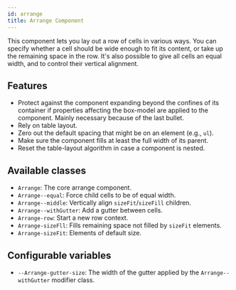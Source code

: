 ```yaml
---
id: arrange
title: Arrange Component
---
```


This component lets you lay out a row of cells in various ways. You can
specify whether a cell should be wide enough to fit its content, or take up
the remaining space in the row. It's also possible to give all cells an
equal width, and to control their vertical alignment.


## Features

* Protect against the component expanding beyond the confines of its
container if properties affecting the box-model are applied to the
component. Mainly necessary because of the last bullet.
* Rely on table layout.
* Zero out the default spacing that might be on an element (e.g., `ul`).
* Make sure the component fills at least the full width of its parent.
* Reset the table-layout algorithm in case a component is nested.
 
## Available classes
 
 * `Arrange`: The core arrange component.
 * `Arrange--equal`: Force child cells to be of equal width.
 * `Arrange--middle`: Vertically align `sizeFit`/`sizeFill` children.
 * `Arrange--withGutter`: Add a gutter between cells.
 * `Arrange-row`: Start a new row context.
 * `Arrange-sizeFll`: Fills remaining space not filled by `sizeFit` elements.
 * `Arrange-sizeFit`: Elements of default size.

## Configurable variables

* `--Arrange-gutter-size`: The width of the gutter applied by the `Arrange--withGutter` modifier class.